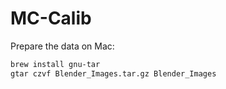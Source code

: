 
# MC-Calib

Prepare the data on Mac:

```bash
brew install gnu-tar
gtar czvf Blender_Images.tar.gz Blender_Images
```


